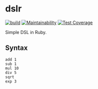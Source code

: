 # dslr

[![build](https://github.com/crispgm/dslr/actions/workflows/build.yml/badge.svg)](https://github.com/crispgm/dslr/actions/workflows/build.yml)
[![Maintainability](https://api.codeclimate.com/v1/badges/8aab6c4f45edb479a041/maintainability)](https://codeclimate.com/github/crispgm/dslr/maintainability)
[![Test Coverage](https://api.codeclimate.com/v1/badges/8aab6c4f45edb479a041/test_coverage)](https://codeclimate.com/github/crispgm/dslr/test_coverage)

Simple DSL in Ruby.

## Syntax

```
add 1
sub 1
mul 10
div 5
sqrt
exp 3
```
